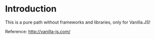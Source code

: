 # Introduction
This is a pure path without frameworks and libraries, only for Vanilla.JS!

Reference: http://vanilla-js.com/
